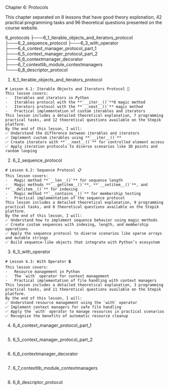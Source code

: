 Chapter 6: Protocols

This chapter separated on 8 lessons that have good theory explonation, 42 practical programming tasks and 96 theoretical questions presented on the course website.

6_protocols
├───6_1_iterable_objects_and_iterators_protocol
├───6_2_sequence_protocol
├───6_3_with_operator
├───6_4_context_manager_protocol_part_1
├───6_5_context_manager_protocol_part_2
├───6_6_contextmanager_decorator
├───6_7_contextlib_module_contextmanagers
└───6_8_descriptor_protocol

1. 6_1_iterable_objects_and_iterators_protocol

```
# Lesson 6.1: Iterable Objects and Iterators Protocol 🔄
This lesson covers:
-   Iterables and iterators in Python
-   Iterables protocol with the **`__iter__()`**8 magic method
-   Iterators protocol with the **`__next__()`** magic method
-   Practical implementation of custom iterables and iterators
This lesson includes a detailed theoretical explanation, 7 programming practical tasks, and 12 theoretical questions available on the Stepik platform.
By the end of this lesson, I will:
✅ Understand the difference between iterables and iterators
✅ Implement custom iterables using **`__iter__()`**
✅ Create iterators with **`__next__()`** for controlled element access
✅ Apply iteration protocols to diverse scenarios like 3D points and random looping
```

2. 6_2_sequence_protocol

```
# Lesson 6.2: Sequence Protocol 📋
This lesson covers:
-   Magic method **`__len__()`** for sequence length
-   Magic methods **`__getitem__()`**, **`__setitem__()`**, and **`__delitem__()`** for indexing
-   Magic method **`__contains__()`** for membership testing
-   Practical implementation of the sequence protocol
This lesson includes a detailed theoretical explanation, 9 programming practical tasks, and 8 theoretical questions available on the Stepik platform.
By the end of this lesson, I will:
✅ Understand how to implement sequence behavior using magic methods
✅ Create custom sequences with indexing, length, and membership operations
✅ Apply the sequence protocol to diverse scenarios like sparse arrays and mutable strings
✅ Build sequence-like objects that integrate with Python’s ecosystem
```

3. 6_3_with_operator

```
# Lesson 6.3: With Operator 🔒
This lesson covers:
-   Resource management in Python
-   The `with` operator for context management
-   Practical implementation of file handling with context managers
This lesson includes a detailed theoretical explanation, 3 programming practical tasks, and 11 theoretical questions available on the Stepik platform.
By the end of this lesson, I will:
✅ Understand resource management using the `with` operator
✅ Implement context managers for safe file handling
✅ Apply the `with` operator to manage resources in practical scenarios
✅ Recognize the benefits of automatic resource cleanup
```

4. 6_4_context_manager_protocol_part_1

```

```

5. 6_5_context_manager_protocol_part_2

```

```

6. 6_6_contextmanager_decorator

```

```

7. 6_7_contextlib_module_contextmanagers

```

```

8. 6_8_descriptor_protocol

```

```
